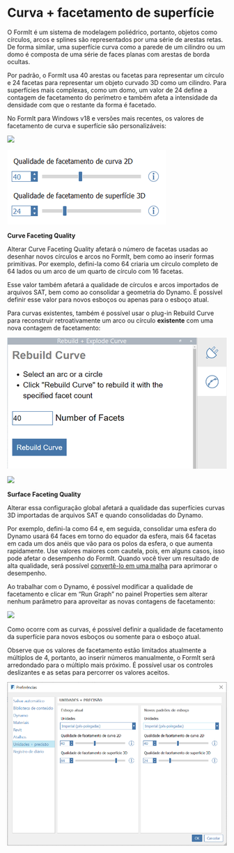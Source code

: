 # Curva + facetamento de superfície

O FormIt é um sistema de modelagem poliédrico, portanto, objetos como círculos, arcos e splines são representados por uma série de arestas retas. De forma similar, uma superfície curva como a parede de um cilindro ou um domo é composta de uma série de faces planas com arestas de borda ocultas.

Por padrão, o FormIt usa 40 arestas ou facetas para representar um círculo e 24 facetas para representar um objeto curvado 3D como um cilindro. Para superfícies mais complexas, como um domo, um valor de 24 define a contagem de facetamento do perímetro e também afeta a intensidade da densidade com que o restante da forma é facetado.

No FormIt para Windows v18 e versões mais recentes, os valores de facetamento de curva e superfície são personalizáveis:

![](../.gitbook/assets/faceting\_planter.gif)

![](../.gitbook/assets/faceting.png)

**Curve Faceting Quality**

Alterar Curve Faceting Quality afetará o número de facetas usadas ao desenhar novos círculos e arcos no FormIt, bem como ao inserir formas primitivas. Por exemplo, defini-la como 64 criaria um círculo completo de 64 lados ou um arco de um quarto de círculo com 16 facetas.

Esse valor também afetará a qualidade de círculos e arcos importados de arquivos SAT, bem como ao consolidar a geometria do Dynamo. É possível definir esse valor para novos esboços ou apenas para o esboço atual.

Para curvas existentes, também é possível usar o plug-in Rebuild Curve para reconstruir retroativamente um arco ou círculo **existente** com uma nova contagem de facetamento:

![](<../.gitbook/assets/screen-shot-2020-01-10-at-1.20.53-pm (1).png>)

![](<../.gitbook/assets/faceting\_rebuild-curve (1).gif>)

**Surface Faceting Quality**

Alterar essa configuração global afetará a qualidade das superfícies curvas 3D importadas de arquivos SAT e quando consolidadas do Dynamo.

Por exemplo, defini-la como 64 e, em seguida, consolidar uma esfera do Dynamo usará 64 faces em torno do equador da esfera, mais 64 facetas em cada um dos anéis que vão para os polos da esfera, o que aumenta rapidamente. Use valores maiores com cautela, pois, em alguns casos, isso pode afetar o desempenho do FormIt. Quando você tiver um resultado de alta qualidade, será possível [convertê-lo em uma malha](meshes.md) para aprimorar o desempenho.

Ao trabalhar com o Dynamo, é possível modificar a qualidade de facetamento e clicar em “Run Graph” no painel Properties sem alterar nenhum parâmetro para aproveitar as novas contagens de facetamento:

![](<../.gitbook/assets/faceting\_column (1).gif>)

Como ocorre com as curvas, é possível definir a qualidade de facetamento da superfície para novos esboços ou somente para o esboço atual.

Observe que os valores de facetamento estão limitados atualmente a múltiplos de 4, portanto, ao inserir números manualmente, o FormIt será arredondado para o múltiplo mais próximo. É possível usar os controles deslizantes e as setas para percorrer os valores aceitos.

![](<../.gitbook/assets/units-+-precision (1).png>)
